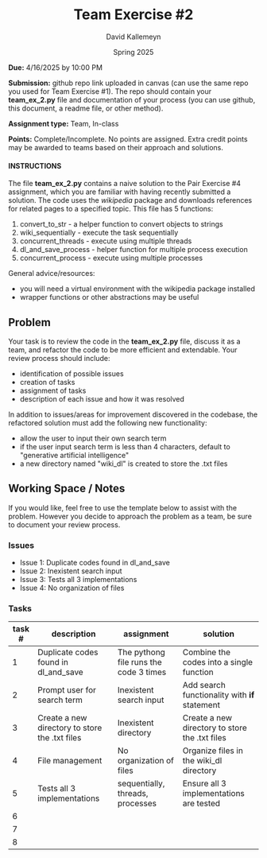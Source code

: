 <h1 style="text-align: center;">Team Exercise #2</h1>

<p style="text-align: center;">David Kallemeyn</p>
<p style="text-align: center;">Spring 2025</p>

**Due:** 4/16/2025 by 10:00 PM 

**Submission:** github repo link uploaded in canvas (can use the same repo you used for Team Exercise #1). The repo should contain your **team_ex_2.py** file and documentation of your process (you can use github, this document, a readme file, or other method).

**Assignment type:** Team, In-class 

**Points:** Complete/Incomplete. No points are assigned. Extra credit points may be awarded to teams based on their approach and solutions. 

#### INSTRUCTIONS
The file **team_ex_2.py** contains a naive solution to the Pair Exercise #4 assignment, which you are familiar with having recently submitted a solution. The code uses the _wikipedia_ package and downloads references for related pages to a specified topic. This file has 5 functions: 
1. convert_to_str - a helper function to convert objects to strings
2. wiki_sequentially - execute the task sequentially 
3. concurrent_threads - execute using multiple threads
4. dl_and_save_process - helper function for multiple process execution
5. concurrent_process - execute using multiple processes

General advice/resources:
- you will need a virtual environment with the wikipedia package installed
- wrapper functions or other abstractions may be useful

## Problem
Your task is to review the code in the **team_ex_2.py** file, discuss it as a team, and refactor the code to be more efficient and extendable. Your review process should include:
- identification of possible issues
- creation of tasks
- assignment of tasks
- description of each issue and how it was resolved 

In addition to issues/areas for improvement discovered in the codebase, the refactored solution must add the following new functionality:
- allow the user to input their own search term
- if the user input search term is less than 4 characters, default to "generative artificial intelligence"
- a new directory named "wiki_dl" is created to store the .txt files


## Working Space / Notes
If you would like, feel free to use the template below to assist with the problem.  However you decide to approach the problem as a team, be sure to document your review process.

### Issues
- Issue 1:
Duplicate codes found in dl_and_save
- Issue 2: 
Inexistent search input
- Issue 3: 
Tests all 3 implementations
- Issue 4:
No organization of files


### Tasks
|task #| description| assignment | solution|
|-|---|---|---|
|1|  Duplicate codes found in dl_and_save | The pythong file runs the code 3 times  | Combine the codes into a single function  |
|2|  Prompt user for search term | Inexistent search input  | Add search functionality with **if** statement |
|3| Create a new directory to store the .txt files | Inexistent directory   | Create a new directory to store the .txt files  |
|4| File management   | No organization of files  | Organize files in the wiki_dl directory  |
|5| Tests all 3 implementations | sequentially, threads, processes   |Ensure all 3 implementations are tested  |
|6|   |   |   |
|7|   |   |   |
|8|   |   |   |


